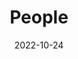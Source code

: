 ---
title: People
date: 2022-10-24

type: landing

sections:
  - block: people
    content:
      title: Meet the Team
      # Choose which groups/teams of users to display.
      #   Edit `user_groups` in each user's profile to add them to one or more of these groups.
      user_groups:
          - 正式成员
          - Principal Investigators
          - Researchers
          - Grad Students
          - Administration
          - Visitors
          - Alumni
          - 本科成员
          - 研究生成员
          - 已毕业成员
      sort_by: Params.last_name
      sort_ascending: true
    design:
      show_interests: false
      show_role: true
      show_social: true
---